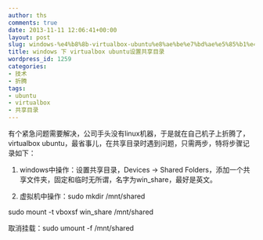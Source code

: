 ```yaml
---
author: ths
comments: true
date: 2013-11-11 12:06:41+00:00
layout: post
slug: windows-%e4%b8%8b-virtualbox-ubuntu%e8%ae%be%e7%bd%ae%e5%85%b1%e4%ba%ab%e7%9b%ae%e5%bd%95
title: windows 下 virtualbox ubuntu设置共享目录
wordpress_id: 1259
categories:
- 技术
- 折腾
tags:
- ubuntu
- virtualbox
- 共享目录
---
```


有个紧急问题需要解决，公司手头没有linux机器，于是就在自己机子上折腾了，virtualbox ubuntu，最省事儿，在共享目录时遇到问题，只需两步，特将步骤记录如下：







  1. windows中操作：设置共享目录，Devices -> Shared Folders，添加一个共享文件夹，固定和临时无所谓，名字为win_share，最好是英文。



  2. 虚拟机中操作：sudo mkdir /mnt/shared





sudo mount -t vboxsf win_share /mnt/shared






取消挂载：sudo umount -f /mnt/shared




